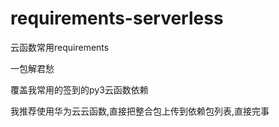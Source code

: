 # requirements-serverless

云函数常用requirements

一包解君愁

覆盖我常用的签到的py3云函数依赖

我推荐使用华为云云函数,直接把整合包上传到依赖包列表,直接完事
